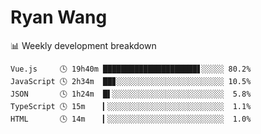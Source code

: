 # Ryan Wang

 <!-- waka-box start -->
📊 Weekly development breakdown
```text
Vue.js     🕓 19h40m █████████████████████▋░░░░░ 80.2%
JavaScript 🕓 2h34m  ██▊░░░░░░░░░░░░░░░░░░░░░░░░ 10.5%
JSON       🕓 1h24m  █▌░░░░░░░░░░░░░░░░░░░░░░░░░  5.8%
TypeScript 🕓 15m    ▎░░░░░░░░░░░░░░░░░░░░░░░░░░  1.1%
HTML       🕓 14m    ▎░░░░░░░░░░░░░░░░░░░░░░░░░░  1.0%
```
<!-- Powered by https://github.com/YouEclipse/waka-box-go . -->
<!-- waka-box end -->